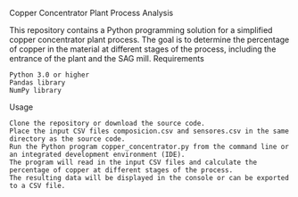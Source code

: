 Copper Concentrator Plant Process Analysis

This repository contains a Python programming solution for a simplified copper concentrator plant process. The goal is to determine the percentage of copper in the material at different stages of the process, including the entrance of the plant and the SAG mill.
Requirements

    Python 3.0 or higher
    Pandas library
    NumPy library

Usage

    Clone the repository or download the source code.
    Place the input CSV files composicion.csv and sensores.csv in the same directory as the source code.
    Run the Python program copper_concentrator.py from the command line or an integrated development environment (IDE).
    The program will read in the input CSV files and calculate the percentage of copper at different stages of the process.
    The resulting data will be displayed in the console or can be exported to a CSV file.
